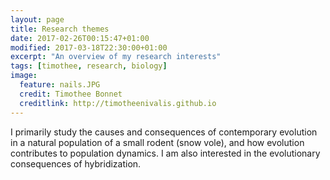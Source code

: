 ```yaml
---
layout: page
title: Research themes
date: 2017-02-26T00:15:47+01:00
modified: 2017-03-18T22:30:00+01:00
excerpt: "An overview of my research interests"
tags: [timothee, research, biology]
image:
  feature: nails.JPG
  credit: Timothee Bonnet
  creditlink: http://timotheenivalis.github.io
---
```


I primarily study the causes and consequences of contemporary evolution in a natural population of a small rodent (snow vole), and how evolution contributes to population dynamics.
I am also interested in the evolutionary consequences of hybridization.
